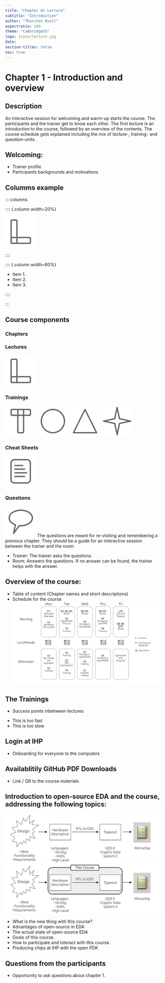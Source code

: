 ```yaml
---
title: "Chapter 01 Lecture"
subtitle: "Introduction"
author: "Thorsten Knoll"
aspectratio: 169
theme: "CambridgeUS"
logo: icons/lecture.jpg
date:
section-titles: false
toc: true
---
```


# Chapter 1 - Introduction and overview
## Description
An interactive session for welcoming and warm-up starts the course. The participants and the trainer get to know each other. The first lecture is an introduction to the course, followed by an overview of the contents. The course schedule gets explained including the mix of lecture-, training- and question-units.

## Welcoming:
* Trainer profile
* Participants backgrounds and motivations

## Columms example
::: columns

:::: {.column width=20%}

![](pics_lecture/lecture.jpg)

::::

:::: {.column width=80%}

- Item 1.
- Item 2.
- Item 3.

::::

:::

## Course components
### Chapters

### Lectures
![Icon lecture](pics_lecture/lecture.jpg)
### Trainings
![Icon training](pics_lecture/training.jpg)
![Icon common](pics_lecture/common.jpg)
![Icon advanced](pics_lecture/advanced.jpg)
![Icon bonus](pics_lecture/bonus.jpg)
### Cheat Sheets
![Icon cheatsheet](pics_lecture/cheatsheet.jpg)
### Questions
![Icon questions](pics_lecture/questions.jpg)
The questions are meant for re-visiting and remembering a previous chapter. 
They should be a guide for an interactive session between the trainer and the room:
* Trainer: The trainer asks the questions.
* Room: Answers the questions. If no answer can be found, the trainer helps with the answer.  

## Overview of the course:
* Table of content (Chapter names and short descriptions)
* Schedule for the course
![Course week](pics_lecture/course_week.png)

## The Trainings
* Success points inbetween lectures
- This is too fast
- This is too slow

## Login at IHP
- Onboarding for everyone to the computers

## Availablitily GitHub PDF Downloads
- Link / QR to the course materials

## Introduction to open-source EDA and the course, addressing the following topics:
![Microchip Creation](pics_lecture/rtl_to_gds.png)
![RTL 2 GDS and this course](pics_lecture/rtl_to_gds_1.png)


* What is the new thing with this course?
* Advantages of open-source in EDA
* The actual state of open-source EDA
* Goals of this course.
* How to participate and interact with this course.
* Producing chips at IHP with the open PDK 

## Questions from the participants
* Opportunity to ask questions about chapter 1.